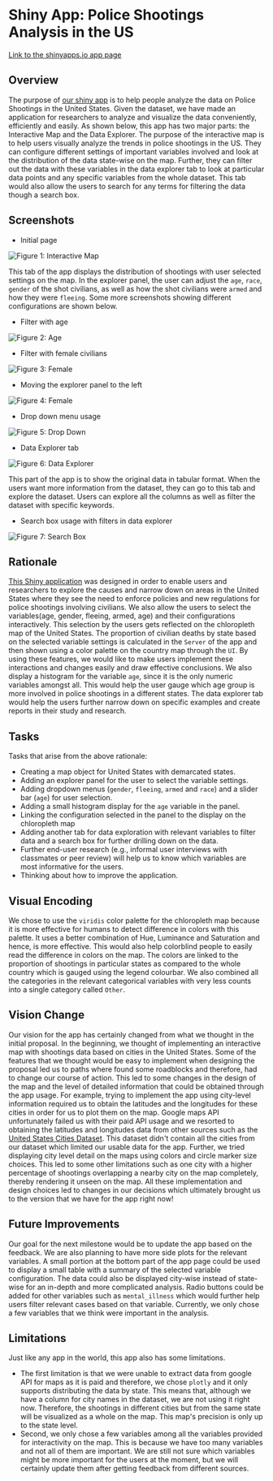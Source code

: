 # Shiny App: Police Shootings Analysis in the US

[Link to the shinyapps.io app page](https://adityashrm21.shinyapps.io/us-police-shootings-analysis/)

## Overview

  The purpose of [our shiny app](https://adityashrm21.shinyapps.io/us-police-shootings-analysis/) is to help people analyze the data on Police Shootings in the United States. Given the dataset, we have made an application for researchers to analyze and visualize the data conveniently, efficiently and easily. As shown below, this app has two major parts: the Interactive Map and the Data Explorer. The purpose of the interactive map is to help users visually analyze the trends in police shootings in the US. They can configure different settings of important variables involved and look at the distribution of the data state-wise on the map. Further, they can filter out the data with these variables in the data explorer tab to look at particular data points and any specific variables from the whole dataset. This tab would also allow the users to search for any terms for filtering the data though a search box.

## Screenshots

- Initial page

![Figure 1: Interactive Map](../imgs/initial_data.png)

This tab of the app displays the distribution of shootings with user selected settings on the map. In the explorer panel, the user can adjust the `age`, `race`, `gender` of the shot civilians, as well as how the shot civilians were `armed` and how they were `fleeing`. Some more screenshots showing different configurations are shown below.

- Filter with age

![Figure 2: Age](../imgs/age_filter.png)

- Filter with female civilians

![Figure 3: Female](../imgs/more_filters.png)

- Moving the explorer panel to the left

![Figure 4: Female](../imgs/more_filters.png)

- Drop down menu usage

![Figure 5: Drop Down](../imgs/drop_down.png)

- Data Explorer tab

![Figure 6: Data Explorer](../imgs/data_explorer.png)

This part of the app is to show the original data in tabular format. When the users want more information from the dataset, they can go to this tab and explore the dataset. Users can explore all the columns as well as filter the dataset with specific keywords.

- Search box usage with filters in data explorer

![Figure 7: Search Box](../imgs/search_box.png)

## Rationale

[This Shiny application](https://adityashrm21.shinyapps.io/us-police-shootings-analysis/) was designed in order to enable users and researchers to explore the causes and narrow down on areas in the United States where they see the need to enforce policies and new regulations for police shootings involving civilians. We also allow the users to select the variables(age, gender, fleeing, armed, age) and their configurations interactively. This selection by the users gets reflected on the chloropleth map of the United States. The proportion of civilian deaths by state based on the selected variable settings is calculated in the `Server` of the app and then shown using a color palette on the country map through the `UI`. By using these features, we would like to make users implement these interactions and changes easily and draw effective conclusions. We also display a histogram for the variable `age`, since it is the only numeric variables amongst all. This would help the user gauge which age group is more involved in police shootings in a different states. The data explorer tab would help the users further narrow down on specific examples and create reports in their study and research.

## Tasks

Tasks that arise from the above rationale:

- Creating a map object for United States with demarcated states.
- Adding an explorer panel for the user to select the variable settings.
- Adding dropdown menus (`gender`, `fleeing`, `armed` and `race`) and a slider bar (`age`) for user selection.
- Adding a small histogram display for the `age` variable in the panel.
- Linking the configuration selected in the panel to the display on the chloropleth map
- Adding another tab for data exploration with relevant variables to filter data and a search box for further drilling down on the data.
- Further end-user research (e.g., informal user interviews with classmates or peer review) will help us to know which variables are most informative for the users.
- Thinking about how to improve the application.

## Visual Encoding

We chose to use the `viridis` color palette for the chloropleth map because it is more effective for humans to detect difference in colors with this palette. It uses a better combination of Hue, Luminance and Saturation and hence, is more effective. This would also help colorblind people to easily read the difference in colors on the map. The colors are linked to the proportion of shootings in particular states as compared to the whole country which is gauged using the legend colourbar. We also combined all the categories in the relevant categorical variables with very less counts into a single category called `Other`.

## Vision Change

Our vision for the app has certainly changed from what we thought in the initial proposal. In the beginning, we thought of implementing an interactive map with shootings data based on cities in the United States. Some of the features that we thought would be easy to implement when designing the proposal led us to paths where found some roadblocks and therefore, had to change our course of action. This led to some changes in the design of the map and the level of detailed information that could be obtained through the app usage. For example, trying to implement the app using city-level information required us to obtain the latitudes and the longitudes for these cities in order for us to plot them on the map. Google maps API unfortunately failed us with their paid API usage and we resorted to obtaining the latitudes and longitudes data from other sources such as the [United States Cities Dataset](https://simplemaps.com/data/us-cities). This dataset didn't contain all the cities from our dataset which limited our usable data for the app. Further, we tried displaying city level detail on the maps using colors and circle marker size choices. This led to some other limitations such as one city with a higher percentage of shootings overlapping a nearby city on the map completely, thereby rendering it unseen on the map. All these implementation and design choices led to changes in our decisions which ultimately brought us to the version that we have for the app right now!

## Future Improvements

Our goal for the next milestone would be to update the app based on the feedback. We are also planning to have more side plots for the relevant variables. A small portion at the bottom part of the app page could be used to display a small table with a summary of the selected variable configuration. The data could also be displayed city-wise instead of state-wise for an in-depth and more complicated analysis. Radio buttons could be added for other variables such as `mental_illness` which would further help users filter relevant cases based on that variable. Currently, we only chose a few variables that we think were important in the analysis.

## Limitations

Just like any app in the world, this app also has some limitations.

- The first limitation is that we were unable to extract data from google API for maps as it is paid and therefore, we chose `plotly` and it only supports distributing the data by state. This means that, although we have a column for city names in the dataset, we are not using it right now. Therefore, the shootings in different cities but from the same state will be visualized as a whole on the map. This map's precision is only up to the state level.
- Second, we only chose a few variables among all the variables provided for interactivity on the map. This is because we have too many variables and not all of them are important. We are still not sure which variables might be more important for the users at the moment, but we will certainly update them after getting feedback from different sources.

